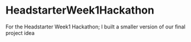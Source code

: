 # HeadstarterWeek1Hackathon
For the Headstarter Week1 Hackathon; I built a smaller version of our final project idea
